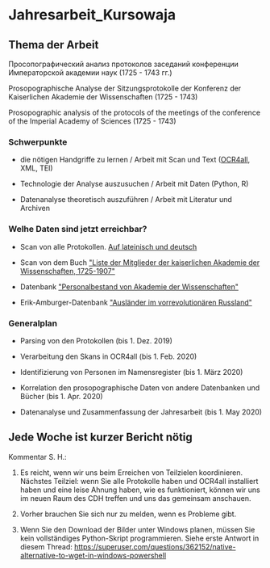 # Jahresarbeit_Kursowaja

## Thema der Arbeit

Просопографический анализ протоколов заседаний конференции Императорской академии наук (1725 - 1743 гг.)

Prosopographische Analyse der Sitzungsprotokolle der Konferenz der Kaiserlichen Akademie der Wissenschaften (1725 - 1743)

Prosopographic analysis of the protocols of the meetings of the conference of the Imperial Academy of Sciences (1725 - 1743)

### Schwerpunkte

- die nötigen Handgriffe zu lernen / Arbeit mit Scan und Text ([OCR4all](https://github.com/OCR4all), XML, TEI) 

- Technologie der Analyse auszusuchen / Arbeit mit Daten (Python, R) 

- Datenanalyse theoretisch auszuführen / Arbeit mit Literatur und Archiven   

### Welhe Daten sind jetzt erreichbar?

- Scan von alle Protokollen. [Auf lateinisch und deutsch](http://ranar.spb.ru/rus/protokol1/id/233/)

- Scan von dem Buch ["Liste der Mitglieder der kaiserlichen Akademie der Wissenschaften, 1725-1907"](https://www.prlib.ru/item/451270)

- Datenbank ["Personalbestand von Akademie der Wissenschaften"](http://isaran.ru/?q=ru/persostav) 

- Erik-Amburger-Datenbank ["Ausländer im vorrevolutionären Russland"](https://www.amburger.ios-regensburg.de/)

### Generalplan

- Parsing von den Protokollen (bis 1. Dez. 2019)

- Verarbeitung den Skans in OCR4all (bis 1. Feb. 2020)

- Identifizierung von Personen im Namensregister (bis 1. März 2020)

- Korrelation den prosopographische Daten von andere Datenbanken und Bücher (bis 1. Apr. 2020)

- Datenanalyse und Zusammenfassung der Jahresarbeit (bis 1. May 2020)

## Jede Woche ist kurzer Bericht nötig

Kommentar S. H.:

1. Es reicht, wenn wir uns beim Erreichen von Teilzielen koordinieren. Nächstes Teilziel: wenn Sie alle Protokolle haben und OCR4all installiert haben und eine leise Ahnung haben, wie es funktioniert, können wir uns im neuen Raum des CDH treffen und uns das gemeinsam anschauen.

1. Vorher brauchen Sie sich nur zu melden, wenn es Probleme gibt.

1. Wenn Sie den Download der Bilder unter Windows planen, müssen Sie kein vollständiges Python-Skript programmieren. Siehe erste Antwort in diesem Thread: https://superuser.com/questions/362152/native-alternative-to-wget-in-windows-powershell

